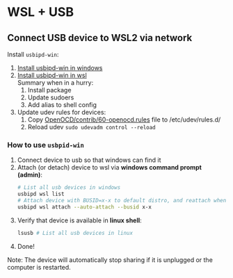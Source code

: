 # WSL + USB

## Connect USB device to WSL2 via network

Install `usbipd-win`:
1. [Install usbipd-win in windows](https://github.com/dorssel/usbipd-win)
1. [Install usbipd-win in wsl](https://github.com/dorssel/usbipd-win/wiki/WSL-support)  
   Summary when in a hurry:
   1. Install package
   1. Update sudoers
   1. Add alias to shell config
 1. Update udev rules for devices:  
    1. Copy [OpenOCD/contrib/60-openocd.rules](https://github.com/arduino/OpenOCD/blob/c404ff5d3a2ec568daa106455845dd403b08dab4/contrib/60-openocd.rules) file to /etc/udev/rules.d/
    1. Reload udev `sudo udevadm control --reload`

### How to use `usbpid-win`

1. Connect device to usb so that windows can find it
1. Attach (or detach) device to wsl via **windows command prompt (admin)**:  
   ```sh
   # List all usb devices in windows
   usbipd wsl list
   # Attach device with BUSID=x-x to default distro, and reattach when connection is lost (handy for arduino rebooting etc)
   usbipd wsl attach --auto-attach --busid x-x
   ```
1. Verify that device is available in **linux shell**:  
   ```sh
   lsusb # List all usb devices in linux 
   ```
1. Done!

Note: The device will automatically stop sharing if it is unplugged or the computer is restarted.

